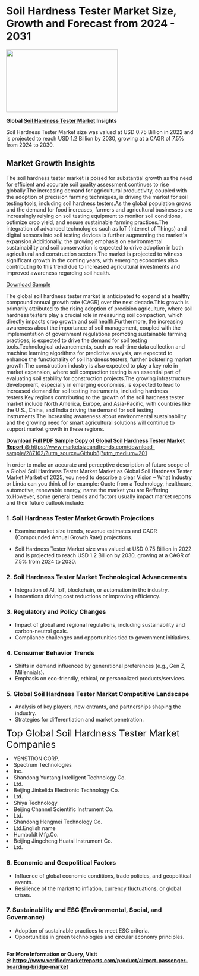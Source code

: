 <H1>Soil Hardness Tester Market Size, Growth and Forecast from 2024 - 2031</H1><img class="aligncenter size-medium wp-image-584254" src="https://thirdeyenews.in/wp-content/uploads/2024/09/Global-Market-Research-300x168.jpeg" alt="" width="300" height="168" /><p><strong>Global&nbsp;<a href="https://www.marketsizeandtrends.com/download-sample/287162/?utm_source=Github8j?utm_medium=201">Soil Hardness Tester Market</a> Insights</strong></p><p>Soil Hardness Tester Market size was valued at USD 0.75 Billion in 2022 and is projected to reach USD 1.2 Billion by 2030, growing at a CAGR of 7.5% from 2024 to 2030.</p><p><h2>Market Growth Insights</h2> <p>The soil hardness tester market is poised for substantial growth as the need for efficient and accurate soil quality assessment continues to rise globally.The increasing demand for agricultural productivity, coupled with the adoption of precision farming techniques, is driving the market for soil testing tools, including soil hardness testers.As the global population grows and the demand for food increases, farmers and agricultural businesses are increasingly relying on soil testing equipment to monitor soil conditions, optimize crop yield, and ensure sustainable farming practices.The integration of advanced technologies such as IoT (Internet of Things) and digital sensors into soil testing devices is further augmenting the market's expansion.Additionally, the growing emphasis on environmental sustainability and soil conservation is expected to drive adoption in both agricultural and construction sectors.The market is projected to witness significant growth in the coming years, with emerging economies also contributing to this trend due to increased agricultural investments and improved awareness regarding soil health.</p> <p><a href="#">Download Sample</a></p> <p>The global soil hardness tester market is anticipated to expand at a healthy compound annual growth rate (CAGR) over the next decade.This growth is primarily attributed to the rising adoption of precision agriculture, where soil hardness testers play a crucial role in measuring soil compaction, which directly impacts crop growth and soil health.Furthermore, the increasing awareness about the importance of soil management, coupled with the implementation of government regulations promoting sustainable farming practices, is expected to drive the demand for soil testing tools.Technological advancements, such as real-time data collection and machine learning algorithms for predictive analysis, are expected to enhance the functionality of soil hardness testers, further bolstering market growth.The construction industry is also expected to play a key role in market expansion, where soil compaction testing is an essential part of evaluating soil stability for construction projects.The growing infrastructure development, especially in emerging economies, is expected to lead to increased demand for soil testing instruments, including hardness testers.Key regions contributing to the growth of the soil hardness tester market include North America, Europe, and Asia-Pacific, with countries like the U.S., China, and India driving the demand for soil testing instruments.The increasing awareness about environmental sustainability and the growing need for smart agricultural solutions will continue to support market growth in these regions.<p><a href="#"></p><p><span class=""><strong>Download Full PDF Sample Copy of Global Soil Hardness Tester Market Report</strong> @ <a href="https://www.marketsizeandtrends.com/download-sample/287162/?utm_source=Github8j?utm_medium=201" target="_blank">https://www.marketsizeandtrends.com/download-sample/287162/?utm_source=Github8j?utm_medium=201</a></span></p><p>In order to make an accurate and perceptive description of future scope of a Global&nbsp;Soil Hardness Tester Market Market as Global&nbsp;Soil Hardness Tester Market Market of 2025, you need to describe a clear Vision &ndash; What Industry or Linda can you think of for example: Quote from a Technology, healthcare, automotive, renewable energy, name the market you are Reffering to.However, some general trends and factors usually impact market reports and their future outlook include:</p><h3>1.&nbsp;<strong>Soil Hardness Tester Market Growth Projections</strong></h3><ul><li>Examine market size trends, revenue estimates and CAGR (Compounded Annual Growth Rate) projections.</li><li><p>Soil Hardness Tester Market size was valued at USD 0.75 Billion in 2022 and is projected to reach USD 1.2 Billion by 2030, growing at a CAGR of 7.5% from 2024 to 2030.</p></li></ul><h3>2.&nbsp;<strong>Soil Hardness Tester Market Technological Advancements</strong></h3><ul><li>Integration of AI, IoT, blockchain, or automation in the industry.</li><li>Innovations driving cost reductions or improving efficiency.</li></ul><h3>3.&nbsp;<strong>Regulatory and Policy Changes</strong></h3><ul><li>Impact of global and regional regulations, including sustainability and carbon-neutral goals.</li><li>Compliance challenges and opportunities tied to government initiatives.</li></ul><h3>4.&nbsp;<strong>Consumer Behavior Trends</strong></h3><ul><li>Shifts in demand influenced by generational preferences (e.g., Gen Z, Millennials).</li><li>Emphasis on eco-friendly, ethical, or personalized products/services.</li></ul><h3>5.&nbsp;<strong>Global Soil Hardness Tester Market Competitive Landscape</strong></h3><ul><li>Analysis of key players, new entrants, and partnerships shaping the industry.</li><li>Strategies for differentiation and market penetration.</li></ul><p data-pm-slice="1 1 []"><span style="color: inherit; font-family: inherit; font-size: 25px;">Top Global Soil Hardness Tester Market Companies</span></p><div class="" data-test-id=""><p><li>YENSTRON CORP.</li><li> Spectrum Technologies</li><li>Inc.</li><li> Shandong Yuntang Intelligent Technology Co.</li><li> Ltd.</li><li> Beijing Jinkelida Electronic Technology Co.</li><li> Ltd.</li><li> Shiya Technology</li><li> Beijing Channel Scientific Instrument Co.</li><li> Ltd.</li><li> Shandong Hengmei Technology Co.</li><li> Ltd.English name</li><li> Humboldt Mfg.Co.</li><li> Beijing Jingcheng Huatai Instrument Co.</li><li> Ltd.</li></p></div><h3>6.&nbsp;<strong>Economic and Geopolitical Factors</strong></h3><ul><li>Influence of global economic conditions, trade policies, and geopolitical events.</li><li>Resilience of the market to inflation, currency fluctuations, or global crises.</li></ul><h3>7.&nbsp;<strong>Sustainability and ESG (Environmental, Social, and Governance)</strong></h3><ul><li>Adoption of sustainable practices to meet ESG criteria.</li><li>Opportunities in green technologies and circular economy principles.</li></ul><h2><strong style="font-size: 14px;">For More Information or Query, Visit @&nbsp;</strong><a style="background-color: #ffffff; font-size: 14px;" href="https://www.marketsizeandtrends.com/report/soil-hardness-tester-market/" target="_blank">https://www.verifiedmarketreports.com/product/airport-passenger-boarding-bridge-market</a></h2>